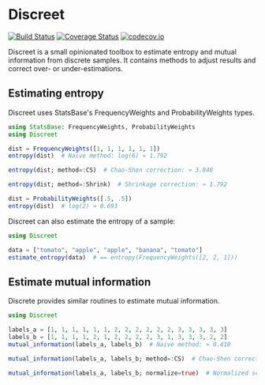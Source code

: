 # Discreet

[![Build Status](https://travis-ci.org/cynddl/Discreet.jl.svg?branch=master)](https://travis-ci.org/cynddl/Discreet.jl)
[![Coverage Status](https://coveralls.io/repos/cynddl/Discreet.jl/badge.svg?branch=master&service=github)](https://coveralls.io/github/cynddl/Discreet.jl?branch=master)
[![codecov.io](http://codecov.io/github/cynddl/Discreet.jl/coverage.svg?branch=master)](http://codecov.io/github/cynddl/Discreet.jl?branch=master)

Discreet is a small opinionated toolbox to estimate entropy and mutual information from discrete samples. It contains methods to adjust results and correct over- or under-estimations.

## Estimating entropy

Discreet uses StatsBase's FrequencyWeights and ProbabilityWeights types.

```julia
using StatsBase: FrequencyWeights, ProbabilityWeights
using Discreet

dist = FrequencyWeights([1, 1, 1, 1, 1, 1])
entropy(dist)  # Naive method: log(6) ≈ 1.792

entropy(dist; method=:CS)  # Chao-Shen correction: ≈ 3.840

entropy(dist; method=:Shrink)  # Shrinkage correction: ≈ 1.792

dist = ProbabilityWeights([.5, .5])
entropy(dist)  # log(2) ≈ 0.693
```

Discreet can also estimate the entropy of a sample:

```julia
using Discreet

data = ["tomato", "apple", "apple", "banana", "tomato"]
estimate_entropy(data)  # == entropy(FrequencyWeights([2, 2, 1]))
```

## Estimate mutual information

Discrete provides similar routines to estimate mutual information.

```julia
using Discreet

labels_a = [1, 1, 1, 1, 1, 1, 2, 2, 2, 2, 2, 2, 3, 3, 3, 3, 3]
labels_b = [1, 1, 1, 1, 2, 1, 2, 2, 2, 2, 3, 1, 3, 3, 3, 2, 2]
mutual_information(labels_a, labels_b)  # Naive method: ≈ 0.410

mutual_information(labels_a, labels_b; method=:CS)  # Chao-Shen correction: ≈ 0.148

mutual_information(labels_a, labels_b; normalize=true)  # Normalized score (between 0 and 1): ≈ 0.382
```
